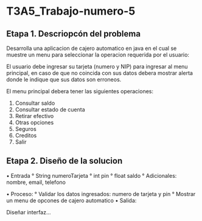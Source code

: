 # T3A5_Trabajo-numero-5

## Etapa 1. Descriopcón del problema 

Desarrolla una aplicacion de cajero automatico en java en el cual se muestre un menu para seleccionar la operacion requerida por el usuario:

El usuario debe ingresar su tarjeta (numero y NIP) para ingresar al menu principal, en caso de que no coincida con sus datos debera mostrar alerta donde le indique que sus datos son erroneos.

El menu principal debera tener las siguientes operaciones:
1. Consultar saldo
2. Consultar estado de cuenta 
3. Retirar efectivo 
4. Otras opciones 
  1. Seguros
  2. Creditos 
5. Salir 


## Etapa 2. Diseño de la solucion

• Entrada
° String numeroTarjeta 
° int pin
° float saldo
° Adicionales: nombre, email, telefono

• Proceso:
° Validar los datos ingresados: numero de tarjeta y pin 
° Mostrar un menu de opcones de cajero automatico
• Salida:

Diseñar interfaz...
